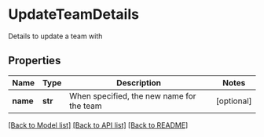 # UpdateTeamDetails

Details to update a team with
## Properties
Name | Type | Description | Notes
------------ | ------------- | ------------- | -------------
**name** | **str** | When specified, the new name for the team | [optional] 

[[Back to Model list]](../README.md#documentation-for-models) [[Back to API list]](../README.md#documentation-for-api-endpoints) [[Back to README]](../README.md)


